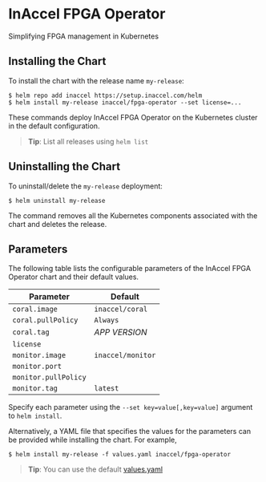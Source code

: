 # InAccel FPGA Operator

Simplifying FPGA management in Kubernetes

## Installing the Chart

To install the chart with the release name `my-release`:

```console
$ helm repo add inaccel https://setup.inaccel.com/helm
$ helm install my-release inaccel/fpga-operator --set license=...
```

These commands deploy InAccel FPGA Operator on the Kubernetes cluster in the
default configuration.

> **Tip**: List all releases using `helm list`

## Uninstalling the Chart

To uninstall/delete the `my-release` deployment:

```console
$ helm uninstall my-release
```

The command removes all the Kubernetes components associated with the chart and
deletes the release.

## Parameters

The following table lists the configurable parameters of the InAccel FPGA
Operator chart and their default values.

| Parameter            | Default           |
| -------------------- |  ---------------- |
| `coral.image`        | `inaccel/coral`   |
| `coral.pullPolicy`   | `Always`          |
| `coral.tag`          | *APP VERSION*     |
| `license`            |                   |
| `monitor.image`      | `inaccel/monitor` |
| `monitor.port`       |                   |
| `monitor.pullPolicy` |                   |
| `monitor.tag`        | `latest`          |

Specify each parameter using the `--set key=value[,key=value]` argument to
`helm install`.

Alternatively, a YAML file that specifies the values for the parameters can be
provided while installing the chart. For example,

```console
$ helm install my-release -f values.yaml inaccel/fpga-operator
```

> **Tip**: You can use the default [values.yaml](values.yaml)
